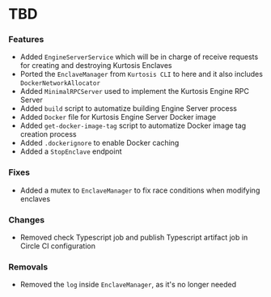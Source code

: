 # TBD
### Features
* Added `EngineServerService` which will be in charge of receive requests for creating and destroying Kurtosis Enclaves
* Ported the `EnclaveManager` from `Kurtosis CLI` to here and it also includes `DockerNetworkAllocator`
* Added `MinimalRPCServer` used to implement the Kurtosis Engine RPC Server
* Added `build` script to automatize building Engine Server process
* Added `Docker` file for Kurtosis Engine Server Docker image
* Added `get-docker-image-tag` script to automatize Docker image tag creation process
* Added `.dockerignore` to enable Docker caching
* Added a `StopEnclave` endpoint

### Fixes
* Added a mutex to `EnclaveManager` to fix race conditions when modifying enclaves

### Changes
* Removed check Typescript job and publish Typescript artifact job in Circle CI configuration

### Removals
* Removed the `log` inside `EnclaveManager`, as it's no longer needed
